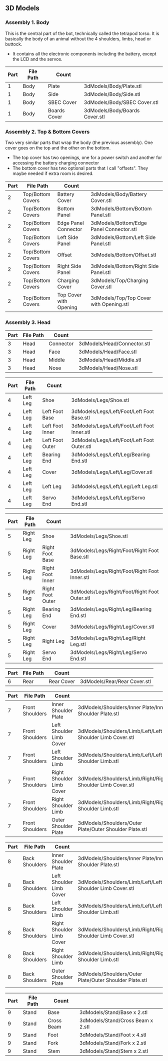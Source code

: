 ## 3D Models

### Assembly 1. Body
This is the central part of the bot, technically called the  tetrapod torso. It is basically the body of an animal without the 4 shoulders, limbs, head or buttock.

- It contains all the electronic components including the battery, except the LCD and the servos.

Part|File Path|Count|  |
|--|--|--|--|
|1|Body|Plate|3dModels/Body/Plate.stl|x1|image|
|1|Body|Side|3dModels/Body/Side.stl|x2|image|
|1|Body|SBEC Cover|3dModels/Body/SBEC Cover.stl|x1|image|
|1|Body|Boards Cover|3dModels/Body/Boards Cover.stl|x1|image|

### Assembly 2. Top & Bottom Covers
Two very similar parts that wrap the body (the previous assembly). One cover goes on the top and the other on the bottom.

- The top cover has two openings, one for a power switch and another for accessing the battery charging connector
- The bottom cover has two optional parts that I call "offsets". They maybe needed if extra room is desired.

Part|File Path|Count|  |
|--|--|--|--|
|2|Top/Bottom Covers|Battery Cover|3dModels/Body/Battery Cover.stl|x1|image|
|2|Top/Bottom Covers|Bottom Panel|3dModels/Bottom/Bottom Panel.stl|x1|image|
|2|Top/Bottom Covers|Edge Panel Connector|3dModels/Bottom/Edge Panel Connector.stl|x4|image|
|2|Top/Bottom Covers|Left Side Panel|3dModels/Bottom/Left Side Panel.stl|x2|image|
|2|Top/Bottom Covers|Offset|3dModels/Bottom/Offset.stl|x2|image|
|2|Top/Bottom Covers|Right Side Panel|3dModels/Bottom/Right Side Panel.stl|x2|image|
|2|Top/Bottom Covers|Charging Cover|3dModels/Top/Charging Cover.stl|x1|image|
|2|Top/Bottom Covers|Top Cover with Opening|3dModels/Top/Top Cover with Opening.stl|x1|image|

### Assembly 3. Head


Part|File Path|Count|  |
|--|--|--|--|
|3|Head|Connector|3dModels/Head/Connector.stl|x1|image|
|3|Head|Face|3dModels/Head/Face.stl|x1|image|
|3|Head|Middle|3dModels/Head/Middle.stl|x1|image|
|3|Head|Nose|3dModels/Head/Nose.stl|x1|image|

Part|File Path|Count|  |
|--|--|--|--|
|4|Left Leg|Shoe|3dModels/Legs/Shoe.stl|x2|image|
|4|Left Leg|Left Foot Base|3dModels/Legs/Left/Foot/Left Foot Base.stl|x2|image|
|4|Left Leg|Left Foot Inner|3dModels/Legs/Left/Foot/Left Foot Inner.stl|x2|image|
|4|Left Leg|Left Foot Outer|3dModels/Legs/Left/Foot/Left Foot Outer.stl|x2|image|
|4|Left Leg|Bearing End|3dModels/Legs/Left/Leg/Bearing End.stl|x2|image|
|4|Left Leg|Cover|3dModels/Legs/Left/Leg/Cover.stl|x2|image|
|4|Left Leg|Left Leg|3dModels/Legs/Left/Leg/Left Leg.stl|x2|image|
|4|Left Leg|Servo End|3dModels/Legs/Left/Leg/Servo End.stl|x2|image|

Part|File Path|Count|  |
|--|--|--|--|
|5|Right Leg|Shoe|3dModels/Legs/Shoe.stl|x2|image|
|5|Right Leg|Right Foot Base|3dModels/Legs/Right/Foot/Right Foot Base.stl|x2|image|
|5|Right Leg|Right Foot Inner|3dModels/Legs/Right/Foot/Right Foot Inner.stl|x2|image|
|5|Right Leg|Right Foot Outer|3dModels/Legs/Right/Foot/Right Foot Outer.stl|x2|image|
|5|Right Leg|Bearing End|3dModels/Legs/Right/Leg/Bearing End.stl|x2|image|
|5|Right Leg|Cover|3dModels/Legs/Right/Leg/Cover.stl|x2|image|
|5|Right Leg|Right Leg|3dModels/Legs/Right/Leg/Right Leg.stl|x2|image|
|5|Right Leg|Servo End|3dModels/Legs/Right/Leg/Servo End.stl|x2|image|

Part|File Path|Count|  |
|--|--|--|--|
|6|Rear|Rear Cover|3dModels/Rear/Rear Cover.stl|x2|image|

Part|File Path|Count|  |
|--|--|--|--|
|7|Front Shoulders|Inner Shoulder Plate|3dModels/Shoulders/Inner Plate/Inner Shoulder Plate.stl|x1|image|
|7|Front Shoulders|Left Shoulder Limb Cover|3dModels/Shoulders/Limb/Left/Left Shoulder Limb Cover.stl|x1|image|
|7|Front Shoulders|Left Shoulder Limb|3dModels/Shoulders/Limb/Left/Left Shoulder Limb.stl|x1|image|
|7|Front Shoulders|Right Shoulder Limb Cover|3dModels/Shoulders/Limb/Right/Right Shoulder Limb Cover.stl|x1|image|
|7|Front Shoulders|Right Shoulder Limb|3dModels/Shoulders/Limb/Right/Right Shoulder Limb.stl|x1|image|
|7|Front Shoulders|Outer Shoulder Plate|3dModels/Shoulders/Outer Plate/Outer Shoulder Plate.stl|x1|image|

Part|File Path|Count|  |
|--|--|--|--|
|8|Back Shoulders|Inner Shoulder Plate|3dModels/Shoulders/Inner Plate/Inner Shoulder Plate.stl|x1|image|
|8|Back Shoulders|Left Shoulder Limb Cover|3dModels/Shoulders/Limb/Left/Left Shoulder Limb Cover.stl|x1|image|
|8|Back Shoulders|Left Shoulder Limb|3dModels/Shoulders/Limb/Left/Left Shoulder Limb.stl|x1|image|
|8|Back Shoulders|Right Shoulder Limb Cover|3dModels/Shoulders/Limb/Right/Right Shoulder Limb Cover.stl|x1|image|
|8|Back Shoulders|Right Shoulder Limb|3dModels/Shoulders/Limb/Right/Right Shoulder Limb.stl|x1|image|
|8|Back Shoulders|Outer Shoulder Plate|3dModels/Shoulders/Outer Plate/Outer Shoulder Plate.stl|x1|image|

Part|File Path|Count|  |
|--|--|--|--|
|9|Stand|Base|3dModels/Stand/Base x 2.stl|x2|image|
|9|Stand|Cross Beam|3dModels/Stand/Cross Beam x 2.stl|x2|image|
|9|Stand|Foot|3dModels/Stand/Foot x 4.stl|x4|image|
|9|Stand|Fork|3dModels/Stand/Fork x 2.stl|x2|image|
|9|Stand|Stem|3dModels/Stand/Stem x 2.stl|x2|image|